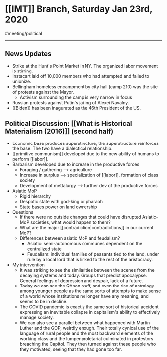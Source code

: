 # [[IMT]] Branch, Saturday Jan 23rd, 2020
#meeting/political 

---
## News Updates
- Strike at the Hunt's Point Market in NY. The organized labor movement is stirring. 
- Instacart laid off 10,000 members who had attempted and failed to unionize. 
- Bellingham homeless encampment by city hall (camp 210) was the site of protests against the Mayor. 
	- Activism surrounding the camp is very narrow in focus
- Russian protests against Putin's jailing of Alexei Navalny. 
- [[Biden]] has been inagurated as the 46th President of the US. 

## Political Discussion: [[What is Historical Materialism (2016)]] (second half)
- Economic base produces superstructure, the superstructure reinforces the base. The two have a dialectical relationship. 
- [[primitive communism]] developed due to the new ability of humans to perform [[labor]]. 
- Barbarism developed due to increase in the productive forces 
	- Foraging / gathering --> agriculture
	- Increase in surplus --> specialization of [[labor]], formation of class society
	- Development of mettalurgy --> further dev of the productive forces
- Asiatic MoP
	- Rigid hierarchy
	- Despotic state with god-king or pharaoh
	- State bases power on land ownership
- Questions
	- If there were no outside changes that could have disrupted Asiatic-MoP societies, what would happen to them?
	- What are the major [[contradiction|contradictions]] in our current MoP?
	- Differences between asiatic MoP and feudalism?
		- Asiatic: semi-autonomous communes dependent on the centralized state
		- Feudalism: individual families of peasants tied to the land, under rule by a local lord that is linked to the rest of the aristocracy. 
- My intervention
	- It was striking to see the similarities between the scenes from the decaying systems and today. Groups that predict apocalypse. General feelings of depression and despair, lack of a future. 
	- Today we can see the QAnon stuff, and even the rise of astrology among younger people as the same sorts of attempts to make sense of a world whose institutions no longer have any meaning, and seems to be in decline. 
	- The COVID pandemic is exactly the same sort of historical accident expressing an inevitable collapse in capitalism's ability to effectively manage society. 
	- We can also see a parallel between what happened with Martin Luther and the GOP, weirdly enough. Their totally cynical use of the language of rural people and the most backward elements of the working class and the lumpenproletariat culminated in protestors breaching the Capitol. They then turned against these people who they motivated, seeing that they had gone too far. 